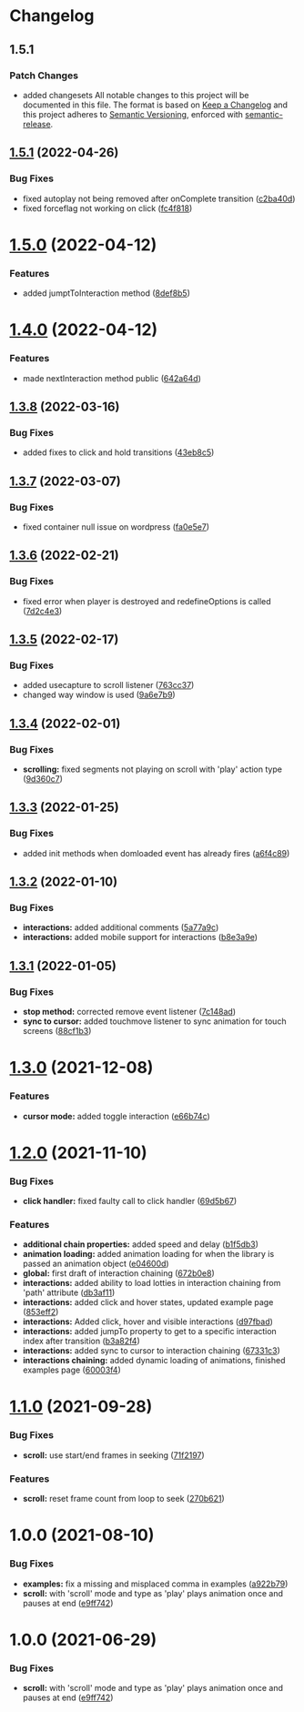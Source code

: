 # Changelog

## 1.5.1

### Patch Changes

- added changesets All notable changes to this project will be documented in this file. The format is based on
  [Keep a Changelog](https://keepachangelog.com/en/1.0.0/) and this project adheres to
  [Semantic Versioning](https://semver.org/spec/v2.0.0.html), enforced with
  [semantic-release](https://github.com/semantic-release/semantic-release).

## [1.5.1](https://github.com/LottieFiles/lottie-interactivity/compare/v1.5.0...v1.5.1) (2022-04-26)

### Bug Fixes

- fixed autoplay not being removed after onComplete transition
  ([c2ba40d](https://github.com/LottieFiles/lottie-interactivity/commit/c2ba40d5553133c9dd56c06508338ef6d853ba1a))
- fixed forceflag not working on click
  ([fc4f818](https://github.com/LottieFiles/lottie-interactivity/commit/fc4f8183de8aa40b86aa42fd884eb1ce5148264e))

# [1.5.0](https://github.com/LottieFiles/lottie-interactivity/compare/v1.4.0...v1.5.0) (2022-04-12)

### Features

- added jumptToInteraction method
  ([8def8b5](https://github.com/LottieFiles/lottie-interactivity/commit/8def8b503aad95c8156d729057b896c93dd32d66))

# [1.4.0](https://github.com/LottieFiles/lottie-interactivity/compare/v1.3.8...v1.4.0) (2022-04-12)

### Features

- made nextInteraction method public
  ([642a64d](https://github.com/LottieFiles/lottie-interactivity/commit/642a64dc97c8a1eda969f3d7c3cf2e30bc0b9451))

## [1.3.8](https://github.com/LottieFiles/lottie-interactivity/compare/v1.3.7...v1.3.8) (2022-03-16)

### Bug Fixes

- added fixes to click and hold transitions
  ([43eb8c5](https://github.com/LottieFiles/lottie-interactivity/commit/43eb8c514e29369535b4c2906976717399d86e51))

## [1.3.7](https://github.com/LottieFiles/lottie-interactivity/compare/v1.3.6...v1.3.7) (2022-03-07)

### Bug Fixes

- fixed container null issue on wordpress
  ([fa0e5e7](https://github.com/LottieFiles/lottie-interactivity/commit/fa0e5e7b2128cf1c59cd7aa3385d43d535f72a8b))

## [1.3.6](https://github.com/LottieFiles/lottie-interactivity/compare/v1.3.5...v1.3.6) (2022-02-21)

### Bug Fixes

- fixed error when player is destroyed and redefineOptions is called
  ([7d2c4e3](https://github.com/LottieFiles/lottie-interactivity/commit/7d2c4e31db3bca7fde206c9c77debaaeebcd6b3c))

## [1.3.5](https://github.com/LottieFiles/lottie-interactivity/compare/v1.3.4...v1.3.5) (2022-02-17)

### Bug Fixes

- added usecapture to scroll listener
  ([763cc37](https://github.com/LottieFiles/lottie-interactivity/commit/763cc37d471c13792a86a57aedd271f137f9d836))
- changed way window is used
  ([9a6e7b9](https://github.com/LottieFiles/lottie-interactivity/commit/9a6e7b9a5efcb0dd3cb7fe23b89d2cfbe110e5ac))

## [1.3.4](https://github.com/LottieFiles/lottie-interactivity/compare/v1.3.3...v1.3.4) (2022-02-01)

### Bug Fixes

- **scrolling:** fixed segments not playing on scroll with 'play' action type
  ([9d360c7](https://github.com/LottieFiles/lottie-interactivity/commit/9d360c790dcd912b770412bf473f3e6d4aec1269))

## [1.3.3](https://github.com/LottieFiles/lottie-interactivity/compare/v1.3.2...v1.3.3) (2022-01-25)

### Bug Fixes

- added init methods when domloaded event has already fires
  ([a6f4c89](https://github.com/LottieFiles/lottie-interactivity/commit/a6f4c892557a50d70ecd27d99fa37b86c8a2bce8))

## [1.3.2](https://github.com/LottieFiles/lottie-interactivity/compare/v1.3.1...v1.3.2) (2022-01-10)

### Bug Fixes

- **interactions:** added additional comments
  ([5a77a9c](https://github.com/LottieFiles/lottie-interactivity/commit/5a77a9c9169886846acc62ffebde48e0c3ace064))
- **interactions:** added mobile support for interactions
  ([b8e3a9e](https://github.com/LottieFiles/lottie-interactivity/commit/b8e3a9e1c87683559b301dd3d364fb49154c4092))

## [1.3.1](https://github.com/LottieFiles/lottie-interactivity/compare/v1.3.0...v1.3.1) (2022-01-05)

### Bug Fixes

- **stop method:** corrected remove event listener
  ([7c148ad](https://github.com/LottieFiles/lottie-interactivity/commit/7c148ad117a0400087c6edf37c346a37ac59eaf0))
- **sync to cursor:** added touchmove listener to sync animation for touch screens
  ([88cf1b3](https://github.com/LottieFiles/lottie-interactivity/commit/88cf1b3e4973d19e169b708eebde473389864dad))

# [1.3.0](https://github.com/LottieFiles/lottie-interactivity/compare/v1.2.0...v1.3.0) (2021-12-08)

### Features

- **cursor mode:** added toggle interaction
  ([e66b74c](https://github.com/LottieFiles/lottie-interactivity/commit/e66b74cd242b21e85212815d24f0cb193d63c4c5))

# [1.2.0](https://github.com/LottieFiles/lottie-interactivity/compare/v1.1.0...v1.2.0) (2021-11-10)

### Bug Fixes

- **click handler:** fixed faulty call to click handler
  ([69d5b67](https://github.com/LottieFiles/lottie-interactivity/commit/69d5b67c2e3c62f8921667007cf22b4da9875fc8))

### Features

- **additional chain properties:** added speed and delay
  ([b1f5db3](https://github.com/LottieFiles/lottie-interactivity/commit/b1f5db321afb22c82d7bd46ed0171966c0dadd6c))
- **animation loading:** added animation loading for when the library is passed an animation object
  ([e04600d](https://github.com/LottieFiles/lottie-interactivity/commit/e04600d21c753130938587f8ec0b1976b9b4eecb))
- **global:** first draft of interaction chaining
  ([672b0e8](https://github.com/LottieFiles/lottie-interactivity/commit/672b0e8a91f1d48584a3bbee7c045604e27cf06b))
- **interactions:** added ability to load lotties in interaction chaining from 'path' attribute
  ([db3af11](https://github.com/LottieFiles/lottie-interactivity/commit/db3af11c2cf87dc5374b3fbe5f88599106e82bf9))
- **interactions:** added click and hover states, updated example page
  ([853eff2](https://github.com/LottieFiles/lottie-interactivity/commit/853eff283248949be48bf81a5618eba08dcb1806))
- **interactions:** Added click, hover and visible interactions
  ([d97fbad](https://github.com/LottieFiles/lottie-interactivity/commit/d97fbad110a7e50ed829c7e3fafe92edbacff648))
- **interactions:** added jumpTo property to get to a specific interaction index after transition
  ([b3a82f4](https://github.com/LottieFiles/lottie-interactivity/commit/b3a82f45f80f7cd7a1a87bb5658b28f24a05c1ca))
- **interactions:** added sync to cursor to interaction chaining
  ([67331c3](https://github.com/LottieFiles/lottie-interactivity/commit/67331c3ee1f03bb3527d3552aebcc4558ba984e4))
- **interactions chaining:** added dynamic loading of animations, finished examples page
  ([60003f4](https://github.com/LottieFiles/lottie-interactivity/commit/60003f4d3951d8e287bcadbe237f39e9e4f183f2))

# [1.1.0](https://github.com/LottieFiles/lottie-interactivity/compare/v1.0.0...v1.1.0) (2021-09-28)

### Bug Fixes

- **scroll:** use start/end frames in seeking
  ([71f2197](https://github.com/LottieFiles/lottie-interactivity/commit/71f21973334f92e71323a1aa837902ce5b7d406a))

### Features

- **scroll:** reset frame count from loop to seek
  ([270b621](https://github.com/LottieFiles/lottie-interactivity/commit/270b6216ffd76ec4bfa2d59457c83748bae8e3d7))

# 1.0.0 (2021-08-10)

### Bug Fixes

- **examples:** fix a missing and misplaced comma in examples
  ([a922b79](https://github.com/LottieFiles/lottie-interactivity/commit/a922b7906383c43ea76f365d52c99a71b8e8989f))
- **scroll:** with 'scroll' mode and type as 'play' plays animation once and pauses at end
  ([e9ff742](https://github.com/LottieFiles/lottie-interactivity/commit/e9ff74240d1faf6b4385d3f70fd1fa4a8cc81b8d))

# 1.0.0 (2021-06-29)

### Bug Fixes

- **scroll:** with 'scroll' mode and type as 'play' plays animation once and pauses at end
  ([e9ff742](https://github.com/LottieFiles/lottie-interactivity/commit/e9ff74240d1faf6b4385d3f70fd1fa4a8cc81b8d))

